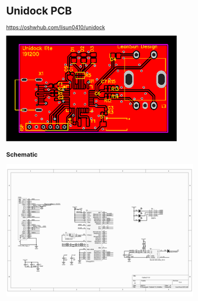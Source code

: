 # Unidock PCB
https://oshwhub.com/lisun0410/unidock

![Unidock](PCB_UNIDOCK.png "Unidock")

### Schematic 
![Schematic](Schematic.png)
